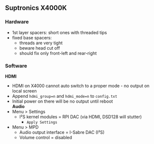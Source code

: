 Suptronics X4000K
---

### Hardware
- 1st layer spacers: short ones with threaded tips
- fixed base spacers:
  - threads are very tight 
  - beware head cut off
  - should fix only front-left and rear-right

### Software  
**HDMI**
- HDMI on X4000 cannot auto switch to a proper mode - no output on local screen
- Append `hdmi_group=n` and `hdmi_mode=n` to `config.txt`
- Initial power on there will be no output until reboot  
**Audio**
- Menu > Settings
	- I²S kernel modules = RPI DAC (via HDMI, DSD128 will stutter)
		- `Apply Settings`
- Menu > MPD
	- Audio output interface = I-Sabre DAC (I²S)
	- Volume control = disabled
